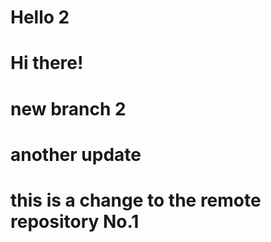 # Hello 2
# Hi there! 

# new branch 2
# another update



# this is a change to the remote repository No.1

